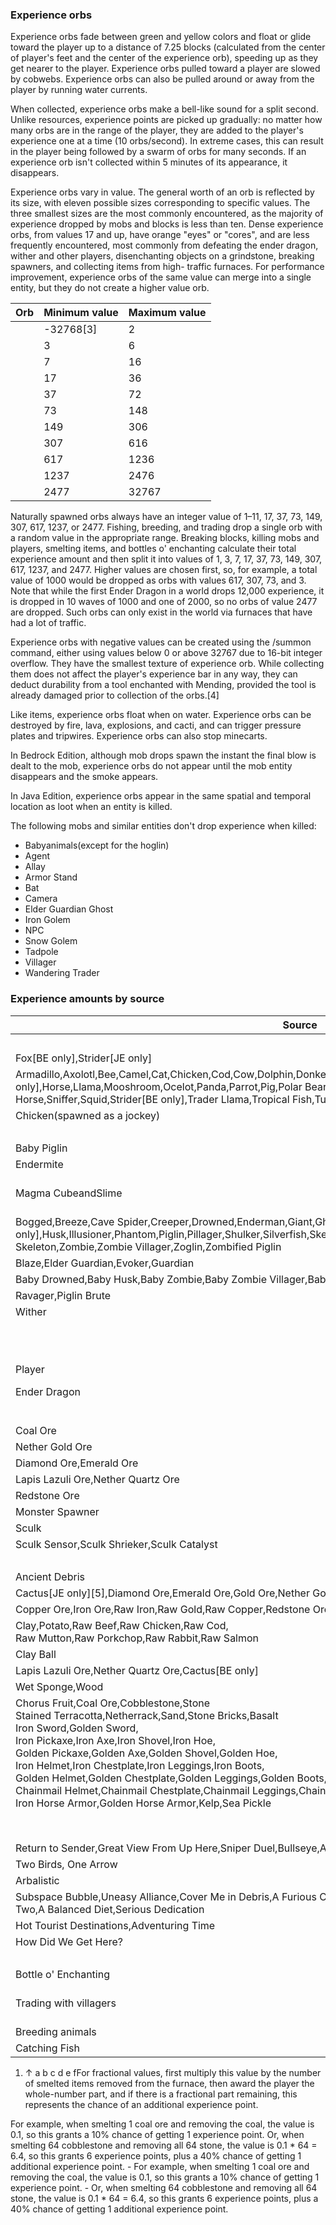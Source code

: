 ### Experience orbs
Experience orbs fade between green and yellow colors and float or glide toward the player up to a distance of 7.25 blocks (calculated from the center of player's feet and the center of the experience orb), speeding up as they get nearer to the player. Experience orbs pulled toward a player are slowed by cobwebs. Experience orbs can also be pulled around or away from the player by running water currents.

When collected, experience orbs make a bell-like sound for a split second. Unlike resources, experience points are picked up gradually: no matter how many orbs are in the range of the player, they are added to the player's experience one at a time (10 orbs/second). In extreme cases, this can result in the player being followed by a swarm of orbs for many seconds. If an experience orb isn't collected within 5 minutes of its appearance, it disappears.

Experience orbs vary in value. The general worth of an orb is reflected by its size, with eleven possible sizes corresponding to specific values. The three smallest sizes are the most commonly encountered, as the majority of experience dropped by mobs and blocks is less than ten. Dense experience orbs, from values 17 and up, have orange "eyes" or "cores", and are less frequently encountered, most commonly from defeating the ender dragon, wither and other players, disenchanting objects on a grindstone, breaking spawners, and collecting items from high- traffic furnaces. For performance improvement, experience orbs of the same value can merge into a single entity, but they do not create a higher value orb.

| Orb | Minimum value | Maximum value |
|-----|---------------|---------------|
|     | -32768[3]     | 2             |
|     | 3             | 6             |
|     | 7             | 16            |
|     | 17            | 36            |
|     | 37            | 72            |
|     | 73            | 148           |
|     | 149           | 306           |
|     | 307           | 616           |
|     | 617           | 1236          |
|     | 1237          | 2476          |
|     | 2477          | 32767         |

Naturally spawned orbs always have an integer value of 1–11, 17, 37, 73, 149, 307, 617, 1237, or 2477. Fishing, breeding, and trading drop a single orb with a random value in the appropriate range. Breaking blocks, killing mobs and players, smelting items, and bottles o' enchanting calculate their total experience amount and then split it into values of 1, 3, 7, 17, 37, 73, 149, 307, 617, 1237, and 2477. Higher values are chosen first, so, for example, a total value of 1000 would be dropped as orbs with values 617, 307, 73, and 3. Note that while the first Ender Dragon in a world drops 12,000 experience, it is dropped in 10 waves of 1000 and one of 2000, so no orbs of value 2477 are dropped. Such orbs can only exist in the world via furnaces that have had a lot of traffic.

Experience orbs with negative values can be created using the /summon command, either using values below 0 or above 32767 due to 16-bit integer overflow. They have the smallest texture of experience orb. While collecting them does not affect the player's experience bar in any way, they can deduct durability from a tool enchanted with Mending, provided the tool is already damaged prior to collection of the orbs.[4]

Like items, experience orbs float when on water. Experience orbs can be destroyed by fire, lava, explosions, and cacti, and can trigger pressure plates and tripwires. Experience orbs can also stop minecarts. 

In Bedrock Edition, although mob drops spawn the instant the final blow is dealt to the mob, experience orbs do not appear until the mob entity disappears and the smoke appears.

In Java Edition, experience orbs appear in the same spatial and temporal location as loot when an entity is killed.

The following mobs and similar entities don't drop experience when killed:

- Babyanimals(except for the hoglin)
- Agent
- Allay
- Armor Stand
- Bat
- Camera
- Elder Guardian Ghost
- Iron Golem
- NPC
- Snow Golem
- Tadpole
- Villager
- Wandering Trader

### Experience amounts by source
| Source                                                                                                                                                                                                                                                                                                                                                                                                                                                                                                    | Experience                                                               |
|-----------------------------------------------------------------------------------------------------------------------------------------------------------------------------------------------------------------------------------------------------------------------------------------------------------------------------------------------------------------------------------------------------------------------------------------------------------------------------------------------------------|--------------------------------------------------------------------------|
|                                                                                                                                                                                                                                                                                                                                                                                                                                                                                                           | Killinganimals                                                           |
| Fox‌[BE  only],Strider‌[JE  only]                                                                                                                                                                                                                                                                                                                                                                                                                                                                         | 1–2                                                                      |
| Armadillo,Axolotl,Bee,Camel,Cat,Chicken,Cod,Cow,Dolphin,Donkey,Fox‌[JE  only],Frog,Glow Squid,Goat,Hoglin‌[BE  only],Horse,Llama,Mooshroom,Ocelot,Panda,Parrot,Pig,Polar Bear,Pufferfish,Rabbit,Salmon,Sheep,Skeleton Horse,Sniffer,Squid,Strider‌[BE  only],Trader Llama,Tropical Fish,Turtle,Wolf,Zombie Horse                                                                                                                                                                                          | 1–3                                                                      |
| Chicken(spawned as a jockey)                                                                                                                                                                                                                                                                                                                                                                                                                                                                              | 10                                                                       |
|                                                                                                                                                                                                                                                                                                                                                                                                                                                                                                           | Killingmonsters                                                          |
| Baby Piglin                                                                                                                                                                                                                                                                                                                                                                                                                                                                                               | 1‌[BE  only]                                                             |
| Endermite                                                                                                                                                                                                                                                                                                                                                                                                                                                                                                 | 3                                                                        |
| Magma CubeandSlime                                                                                                                                                                                                                                                                                                                                                                                                                                                                                        | 4 (large)<br/>2 (medium)<br/>1 (small)                                   |
| Bogged,Breeze,Cave Spider,Creeper,Drowned,Enderman,Giant,Ghast,Hoglin‌[JE  only],Husk,Illusioner,Phantom,Piglin,Pillager,Shulker,Silverfish,Skeleton,Spider,Stray,Vex,Vindicator,Warden,Witch,Wither Skeleton,Zombie,Zombie Villager,Zoglin,Zombified Piglin                                                                                                                                                                                                                                              | 5 + 1–3 (per equipment)                                                  |
| Blaze,Elder Guardian,Evoker,Guardian                                                                                                                                                                                                                                                                                                                                                                                                                                                                      | 10                                                                       |
| Baby Drowned,Baby Husk,Baby Zombie,Baby Zombie Villager,Baby Zombified Piglin                                                                                                                                                                                                                                                                                                                                                                                                                             | 12 + 1–3 (per equipment)                                                 |
| Ravager,Piglin Brute                                                                                                                                                                                                                                                                                                                                                                                                                                                                                      | 20 + 1–3 (per equipment)                                                 |
| Wither                                                                                                                                                                                                                                                                                                                                                                                                                                                                                                    | 50                                                                       |
|                                                                                                                                                                                                                                                                                                                                                                                                                                                                                                           | Entity dying (no requirement for player involvement)                     |
| Player                                                                                                                                                                                                                                                                                                                                                                                                                                                                                                    | 7 per level, up to 100                                                   |
| Ender Dragon                                                                                                                                                                                                                                                                                                                                                                                                                                                                                              | 12,000 (500 if respawned withend crystals)                               |
|                                                                                                                                                                                                                                                                                                                                                                                                                                                                                                           | Mining blocks                                                            |
| Coal Ore                                                                                                                                                                                                                                                                                                                                                                                                                                                                                                  | 0–2                                                                      |
| Nether Gold Ore                                                                                                                                                                                                                                                                                                                                                                                                                                                                                           | 0–1                                                                      |
| Diamond Ore,Emerald Ore                                                                                                                                                                                                                                                                                                                                                                                                                                                                                   | 3–7                                                                      |
| Lapis Lazuli Ore,Nether Quartz Ore                                                                                                                                                                                                                                                                                                                                                                                                                                                                        | 2–5                                                                      |
| Redstone Ore                                                                                                                                                                                                                                                                                                                                                                                                                                                                                              | 1–5                                                                      |
| Monster Spawner                                                                                                                                                                                                                                                                                                                                                                                                                                                                                           | 15–43                                                                    |
| Sculk                                                                                                                                                                                                                                                                                                                                                                                                                                                                                                     | 1                                                                        |
| Sculk Sensor,Sculk Shrieker,Sculk Catalyst                                                                                                                                                                                                                                                                                                                                                                                                                                                                | 5                                                                        |
|                                                                                                                                                                                                                                                                                                                                                                                                                                                                                                           | Smelting/Cooking                                                         |
| Ancient Debris                                                                                                                                                                                                                                                                                                                                                                                                                                                                                            | 2                                                                        |
| Cactus‌[JE  only][5],Diamond Ore,Emerald Ore,Gold Ore,Nether Gold Ore                                                                                                                                                                                                                                                                                                                                                                                                                                     | 1                                                                        |
| Copper Ore,Iron Ore,Raw Iron,Raw Gold,Raw Copper,Redstone Ore                                                                                                                                                                                                                                                                                                                                                                                                                                             | 0.7[note 1]                                                              |
| Clay,Potato,Raw Beef,Raw Chicken,Raw Cod,<br/>Raw Mutton,Raw Porkchop,Raw Rabbit,Raw Salmon                                                                                                                                                                                                                                                                                                                                                                                                               | 0.35[note 1]                                                             |
| Clay Ball                                                                                                                                                                                                                                                                                                                                                                                                                                                                                                 | 0.3[note 1]                                                              |
| Lapis Lazuli Ore,Nether Quartz Ore,Cactus‌[BE  only]                                                                                                                                                                                                                                                                                                                                                                                                                                                      | 0.2[note 1]                                                              |
| Wet Sponge,Wood                                                                                                                                                                                                                                                                                                                                                                                                                                                                                           | 0.15[note 1]                                                             |
| Chorus Fruit,Coal Ore,Cobblestone,Stone<br/>Stained Terracotta,Netherrack,Sand,Stone Bricks,Basalt<br/>Iron Sword,Golden Sword,<br/>Iron Pickaxe,Iron Axe,Iron Shovel,Iron Hoe,<br/>Golden Pickaxe,Golden Axe,Golden Shovel,Golden Hoe,<br/>Iron Helmet,Iron Chestplate,Iron Leggings,Iron Boots,<br/>Golden Helmet,Golden Chestplate,Golden Leggings,Golden Boots,<br/>Chainmail Helmet,Chainmail Chestplate,Chainmail Leggings,Chainmail Boots,<br/>Iron Horse Armor,Golden Horse Armor,Kelp,Sea Pickle | 0.1[note 1]                                                              |
|                                                                                                                                                                                                                                                                                                                                                                                                                                                                                                           | CompletingChallenges‌[Java Edition  only]                                |
| Return to Sender,Great View From Up Here,Sniper Duel,Bullseye,A Complete Catalogue                                                                                                                                                                                                                                                                                                                                                                                                                        | 50                                                                       |
| Two Birds, One Arrow                                                                                                                                                                                                                                                                                                                                                                                                                                                                                      | 65                                                                       |
| Arbalistic                                                                                                                                                                                                                                                                                                                                                                                                                                                                                                | 85                                                                       |
| Subspace Bubble,Uneasy Alliance,Cover Me in Debris,A Furious Cocktail,Hero of the Village,Monsters Hunted,Two by Two,A Balanced Diet,Serious Dedication                                                                                                                                                                                                                                                                                                                                                   | 100                                                                      |
| Hot Tourist Destinations,Adventuring Time                                                                                                                                                                                                                                                                                                                                                                                                                                                                 | 500                                                                      |
| How Did We Get Here?                                                                                                                                                                                                                                                                                                                                                                                                                                                                                      | 1,000                                                                    |
|                                                                                                                                                                                                                                                                                                                                                                                                                                                                                                           | Other                                                                    |
| Bottle o' Enchanting                                                                                                                                                                                                                                                                                                                                                                                                                                                                                      | 3–11                                                                     |
| Trading with villagers                                                                                                                                                                                                                                                                                                                                                                                                                                                                                    | 3–6 (8–11 if the villagers are willing to breed; not working since 1.14) |
| Breeding animals                                                                                                                                                                                                                                                                                                                                                                                                                                                                                          | 1–7                                                                      |
| Catching Fish                                                                                                                                                                                                                                                                                                                                                                                                                                                                                             | 1–6                                                                      |

1. ↑ a b c d e fFor fractional values, first multiply this value by the number of smelted items removed from the furnace, then award the player the whole-number part, and if there is a fractional part remaining, this represents the chance of an additional experience point.

For example, when smelting 1 coal ore and removing the coal, the value is 0.1, so this grants a 10% chance of getting 1 experience point.
Or, when smelting 64 cobblestone and removing all 64 stone, the value is 0.1 * 64 = 6.4, so this grants 6 experience points, plus a 40% chance of getting 1 additional experience point.
	- For example, when smelting 1 coal ore and removing the coal, the value is 0.1, so this grants a 10% chance of getting 1 experience point.
	- Or, when smelting 64 cobblestone and removing all 64 stone, the value is 0.1 * 64 = 6.4, so this grants 6 experience points, plus a 40% chance of getting 1 additional experience point.

